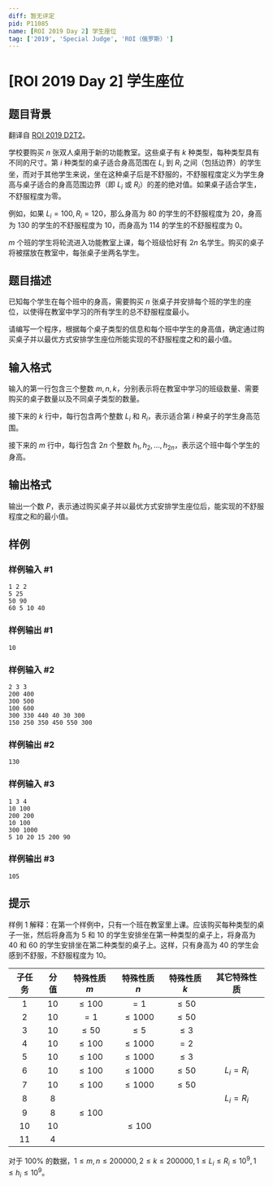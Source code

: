 ```yaml
---
diff: 暂无评定
pid: P11085
name: [ROI 2019 Day 2] 学生座位
tag: ['2019', 'Special Judge', 'ROI（俄罗斯）']
---
```

# [ROI 2019 Day 2] 学生座位
## 题目背景

翻译自 [ROI 2019 D2T2](https://neerc.ifmo.ru/school/archive/2018-2019/ru-olymp-roi-2019-day2.pdf)。

学校要购买 $n$ 张双人桌用于新的功能教室。这些桌子有 $k$ 种类型，每种类型具有不同的尺寸。第 $i$ 种类型的桌子适合身高范围在 $L_i$ 到 $R_i$ 之间（包括边界）的学生坐，而对于其他学生来说，坐在这种桌子后是不舒服的，不舒服程度定义为学生身高与桌子适合的身高范围边界（即 $L_i$ 或 $R_i$）的差的绝对值。如果桌子适合学生，不舒服程度为零。

例如，如果 $L_i = 100,R_i = 120$，那么身高为 $80$ 的学生的不舒服程度为 $20$，身高为 $130$ 的学生的不舒服程度为 $10$，而身高为 $114$ 的学生的不舒服程度为 $0$。

$m$ 个班的学生将轮流进入功能教室上课，每个班级恰好有 $2n$ 名学生。购买的桌子将被摆放在教室中，每张桌子坐两名学生。
## 题目描述

已知每个学生在每个班中的身高，需要购买 $n$ 张桌子并安排每个班的学生的座位，以使得在教室中学习的所有学生的总不舒服程度最小。

请编写一个程序，根据每个桌子类型的信息和每个班中学生的身高值，确定通过购买桌子并以最优方式安排学生座位所能实现的不舒服程度之和的最小值。
## 输入格式

输入的第一行包含三个整数 $m,n,k$，分别表示将在教室中学习的班级数量、需要购买的桌子数量以及不同桌子类型的数量。

接下来的 $k$ 行中，每行包含两个整数 $L_i$ 和 $R_i$，表示适合第 $i$ 种桌子的学生身高范围。

接下来的 $m$ 行中，每行包含 $2n$ 个整数 $h_1,h_2,\dots,h_{2n}$，表示这个班中每个学生的身高。
## 输出格式

输出一个数 $P$，表示通过购买桌子并以最优方式安排学生座位后，能实现的不舒服程度之和的最小值。
## 样例

### 样例输入 #1
```
1 2 2
5 25
50 90
60 5 10 40
```
### 样例输出 #1
```
10
```
### 样例输入 #2
```
2 3 3
200 400
300 500
100 600
300 330 440 40 30 300
150 250 350 450 550 300
```
### 样例输出 #2
```
130
```
### 样例输入 #3
```
1 3 4
10 100
200 200
10 100
300 1000
5 10 20 15 200 90
```
### 样例输出 #3
```
105
```
## 提示

样例 $1$ 解释：在第一个样例中，只有一个班在教室里上课。应该购买每种类型的桌子一张，然后将身高为 $5$ 和 $10$ 的学生安排坐在第一种类型的桌子上，将身高为 $40$ 和 $60$ 的学生安排坐在第二种类型的桌子上。这样，只有身高为 $40$ 的学生会感到不舒服，不舒服程度为 $10$。

| 子任务 | 分值 | 特殊性质 $m$ | 特殊性质 $n$ | 特殊性质 $k$ | 其它特殊性质 |
| :----------: | :----------: | :----------: | :----------: | :----------: | :----------: |
| $1$ | $10$ | $\le100$ | $=1$ | $\le50$ |  |
| $2$ | $10$ | $=1$ | $\le1000$ | $\le50$ |  |
| $3$ | $10$ | $\le50$ | $\le5$ | $\le3$ |  |
| $4$ | $10$ | $\le100$ | $\le1000$ | $=2$ |  |
| $5$ | $10$ | $\le100$ | $\le1000$ | $\le3$ |  |
| $6$ | $10$ | $\le100$ | $\le1000$ | $\le50$ | $L_i=R_i$ |
| $7$ | $10$ | $\le100$ | $\le1000$ | $\le50$ |  |
| $8$ | $8$ |  |  |  | $L_i=R_i$ |
| $9$ | $8$ | $\le100$ |  |  |  |
| $10$ | $10$ |  |$\le100$ |  |  |
| $11$ | $4$ |  |  |  |  |

对于 $100\%$ 的数据，$1 \le m, n \le 200000,2 \le k \le 200000,1 \le L_i \le R_i \le 10^9,1 \le h_i \le 10^9$。
